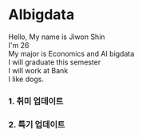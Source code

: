 # AIbigdata
Hello, My name is Jiwon Shin  
I'm 26  
My major is Economics and AI bigdata  
I will graduate this semester  
I will work at Bank  
I like dogs.
### 1. 취미 업데이트 
### 2. 특기 업데이트
